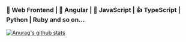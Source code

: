 ### 🔆 Web Frontend | 💪 Angular | 💪 JavaScript | 👍 TypeScript | Python | Ruby and so on...
[![Anurag's github stats](https://github-readme-stats.vercel.app/api?username=komura-c)](https://github.com/anuraghazra/github-readme-stats)

<!--
**komura-c/komura-c** is a ✨ _special_ ✨ repository because its `README.md` (this file) appears on your GitHub profile.

Here are some ideas to get you started:

- 🔭 I’m currently working on ...
- 🌱 I’m currently learning ...
- 👯 I’m looking to collaborate on ...
- 🤔 I’m looking for help with ...
- 💬 Ask me about ...
- 📫 How to reach me: ...
- 😄 Pronouns: ...
- ⚡ Fun fact: ...
-->
